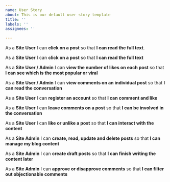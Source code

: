 ```yaml
---
name: User Story
about: This is our default user story template
title: ''
labels: ''
assignees: ''

---
```


As a **Site User** I can **click on a post** so that **I can read the full text**.

As a **Site User** I can **click on a post** so that **I can read the full text**

As a **Site User / Admin** I can **view the number of likes on each post** so that **I can see which is the most popular or viral**

As a **Site User / Admin** I can **view comments on an individual post** so that **I can read the conversation**

As a **Site User** I can **register an account** so that **I can comment and like**

As a **Site User** I can **leave comments on a post** so that **I can be involved in the conversation**

As a **Site User** I can **like or unlike a post** so that **I can interact with the content**

As a **Site Admin** I can **create, read, update and delete posts** so that **I can manage my blog content**

As a **Site Admin** I can **create draft posts** so that **I can finish writing the content later**

As a **Site Admin** I can **approve or disapprove comments** so that **I can filter out objectionable comments**
